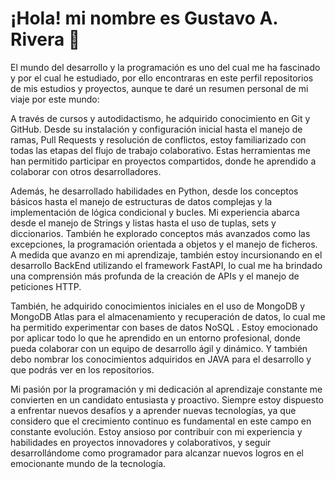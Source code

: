 # ¡Hola! mi nombre es Gustavo A. Rivera  👋

El mundo del desarrollo y la programación es uno del cual me ha fascinado y por el cual he estudiado, por ello encontraras en este perfil repositorios de mis estudios y proyectos, aunque te daré un resumen personal de mi viaje por este mundo:

A través de cursos y autodidactismo, he adquirido conocimiento en Git y GitHub. Desde su instalación y configuración inicial hasta el manejo de ramas, Pull Requests y resolución de conflictos, estoy familiarizado con todas las etapas del flujo de trabajo colaborativo. Estas herramientas me han permitido participar en proyectos compartidos, donde he aprendido a colaborar con otros desarrolladores.

Además, he desarrollado habilidades en Python, desde los conceptos básicos hasta el manejo de estructuras de datos complejas y la implementación de lógica condicional y bucles. Mi experiencia abarca desde el manejo de Strings y listas hasta el uso de tuplas, sets y diccionarios. También he explorado conceptos más avanzados como las excepciones, la programación orientada a objetos y el manejo de ficheros. A medida que avanzo en mi aprendizaje, también estoy incursionando en el desarrollo BackEnd utilizando el framework FastAPI, lo cual me ha brindado una comprensión más profunda de la creación de APIs y el manejo de peticiones HTTP.

También, he adquirido conocimientos iniciales en el uso de MongoDB y MongoDB Atlas para el almacenamiento y recuperación de datos, lo cual me ha permitido experimentar con bases de datos NoSQL . Estoy emocionado por aplicar todo lo que he aprendido en un entorno profesional, donde pueda colaborar con un equipo de desarrollo ágil y dinámico. Y también debo nombrar los conocimientos adquiridos en JAVA para el desarrollo y que podrás ver en los repositorios.

Mi pasión por la programación y mi dedicación al aprendizaje constante me convierten en un candidato entusiasta y proactivo. Siempre estoy dispuesto a enfrentar nuevos desafíos y a aprender nuevas tecnologías, ya que considero que el crecimiento continuo es fundamental en este campo en constante evolución. Estoy ansioso por contribuir con mi experiencia y habilidades en proyectos innovadores y colaborativos, y seguir desarrollándome como programador para alcanzar nuevos logros en el emocionante mundo de la tecnología.

<!--
**gustavors1/gustavors1** is a ✨ _special_ ✨ repository because its `README.md` (this file) appears on your GitHub profile.

Here are some ideas to get you started:

- 🔭 I’m currently working on ...
- 🌱 I’m currently learning ...
- 👯 I’m looking to collaborate on ...
- 🤔 I’m looking for help with ...
- 💬 Ask me about ...
- 📫 How to reach me: ...
- 😄 Pronouns: ...
- ⚡ Fun fact: ...
-->
